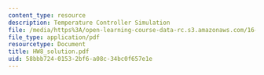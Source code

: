 ```yaml
---
content_type: resource
description: Temperature Controller Simulation
file: /media/https%3A/open-learning-course-data-rc.s3.amazonaws.com/16-881-robust-system-design-summer-1998/58bbb72401532bf6a08c34bc0f657e1e_HW8_solution.pdf
file_type: application/pdf
resourcetype: Document
title: HW8_solution.pdf
uid: 58bbb724-0153-2bf6-a08c-34bc0f657e1e
---
```

